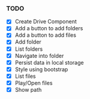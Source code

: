 ### TODO
- [x] Create Drive Component
- [x] Add a button to add folders
- [x] Add a button to add files
- [x] Add folder
- [x] List folders
- [x] Navigate into folder
- [x] Persist data in local storage
- [x] Style using bootstrap
- [x] List files
- [x] Play/Open files
- [x] Show path 